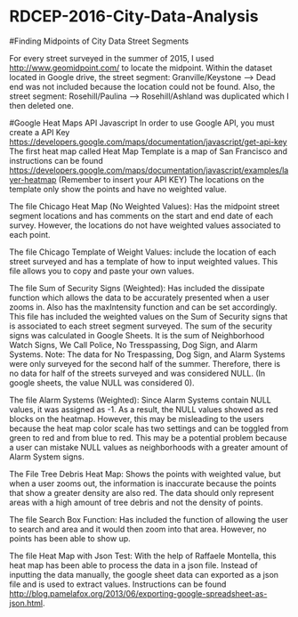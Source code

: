 # RDCEP-2016-City-Data-Analysis

#Finding Midpoints of City Data Street Segments

For every street surveyed in the summer of 2015, I used http://www.geomidpoint.com/ to locate the midpoint. Within the dataset located in Google drive, the street segment: Granville/Keystone --> Dead end was not included because the location could not be found. Also, the street segment: Rosehill/Paulina --> Rosehill/Ashland was duplicated which I then deleted one.

#Google Heat Maps API Javascript
In order to use Google API, you must create a API Key https://developers.google.com/maps/documentation/javascript/get-api-key
The first heat map called Heat Map Template is a map of San Francisco and instructions can be found https://developers.google.com/maps/documentation/javascript/examples/layer-heatmap (Remember to insert your API KEY)
The locations on the template only show the points and have no weighted value. 

The file Chicago Heat Map (No Weighted Values): Has the midpoint street segment locations and has comments on the start and end date of each survey. However, the locations do not have weighted values associated to each point. 

The file Chicago Template of Weight Values: include the location of each street surveyed and has a template of how to input weighted values. This file allows you to copy and paste your own values. 

The file Sum of Security Signs (Weighted): Has included the dissipate function which allows the data to be accurately presented when a user zooms in. Also has the maxIntensity function and can be set accordingly. This file has included the weighted values on the Sum of Security signs that is associated to each street segment surveyed. The sum of the security signs was calculated in Google Sheets. It is the sum of Neighborhood Watch Signs, We Call Police, No Tresspassing, Dog Sign, and Alarm Systems. Note: The data for No Trespassing, Dog Sign, and Alarm Systems were only surveyed for the second half of the summer. Therefore, there is no data for half of the streets surveyed and was considered NULL. (In google sheets, the value NULL was considered 0). 

The file Alarm Systems (Weighted): Since Alarm Systems contain NULL values, it was assigned as -1. As a result, the NULL values showed as red blocks on the heatmap. However, this may be misleading to the users because the heat map color scale has two settings and can be toggled from green to red and from blue to red. This may be a potential problem because a user can mistake NULL values as neighborhoods with a greater amount of Alarm System signs. 

The File Tree Debris Heat Map: Shows the points with weighted value, but when a user zooms out, the information is inaccurate because the points that show a greater density are also red. The data should only represent areas with a high amount of tree debris and not the density of points. 

The file Search Box Function: Has included the function of allowing the user to search and area and it would then zoom into that area. However, no points has been able to show up. 

The file Heat Map with Json Test: With the help of Raffaele Montella, this heat map has been able to process the data in a json file. Instead of inputting the data manually, the google sheet data can exported as a json file and is used to extract values. Instructions can be found http://blog.pamelafox.org/2013/06/exporting-google-spreadsheet-as-json.html. 







  
